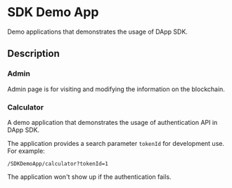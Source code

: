 # SDK Demo App

Demo applications that demonstrates the usage of DApp SDK.

## Description

### Admin

Admin page is for visiting and modifying the information on the blockchain.

### Calculator

A demo application that demonstrates the usage of authentication API in DApp SDK.

The application provides a search parameter `tokenId` for development use. For example:

```
/SDKDemoApp/calculator?tokenId=1
```

The application won't show up if the authentication fails.